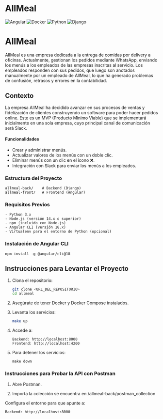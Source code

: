 # AllMeal

![Angular](https://img.shields.io/badge/Angular-18-red)
![Docker](https://img.shields.io/badge/Docker-v20.10.8-blue)
![Python](https://img.shields.io/badge/Python-3.x-brightgreen)
![Django](https://img.shields.io/badge/Django-3.x-blueviolet)

# AllMeal

AllMeal es una empresa dedicada a la entrega de comidas por delivery a oficinas. Actualmente, gestionan los pedidos mediante WhatsApp, enviando los menús a los empleados de las empresas inscritas al servicio. Los empleados responden con sus pedidos, que luego son anotados manualmente por un empleado de AllMeal, lo que ha generado problemas de confusión, retrasos y errores en la contabilidad.

## Contexto

La empresa AllMeal ha decidido avanzar en sus procesos de ventas y fidelización de clientes construyendo un software para poder hacer pedidos online. Este es un MVP (Producto Mínimo Viable) que se implementará inicialmente en una sola empresa, cuyo principal canal de comunicación será Slack. 

#### Funcionalidades

- Crear y administrar menús.
- Actualizar valores de los menús con un doble clic.
- Eliminar menús con un clic en el icono ❌.
- Integración con Slack para enviar los menús a los empleados.

### Estructura del Proyecto

```plaintext
allmeal-back/    # Backend (Django)
allmeal-front/   # Frontend (Angular)
```

### Requisitos Previos
```plaintext
- Python 3.x
- Node.js (versión 14.x o superior)
- npm (incluido con Node.js)
- Angular CLI (versión 18.x)
- Virtualenv para el entorno de Python (opcional)
```

### Instalación de Angular CLI
```
npm install -g @angular/cli@18
```


## Instrucciones para Levantar el Proyecto

1. Clona el repositorio:
   ```bash
   git clone <URL_DEL_REPOSITORIO>
   cd allmeal

2. Asegúrate de tener Docker y Docker Compose instalados.

3. Levanta los servicios:

    ```bash    
    make up
    ```

4. Accede a:
    ``` 
    Backend: http://localhost:8000
    Frontend: http://localhost:4200
    ```
5. Para detener los servicios:
    ```
    make down    
    ```

### Instrucciones para Probar la API con Postman
1. Abre Postman.

2. Importa la colección se encuentra en /allmeal-back/postman_collection

Configura el entorno para que apunte a:

    Backend: http://localhost:8000

